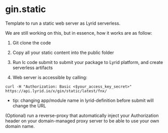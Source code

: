 # gin.static

Template to run a static web server as Lyrid serverless.

We are still working on this, but in essence, how it works are as follow:

1. Git clone the code   

2. Copy all your static content into the public folder

3. Run lc code submit to submit your package to Lyrid platform, and create serverless artifacts

4. Web server is accessible by calling:

```
curl -H "Authorization: Basic <$your_access_key_secret>" https://api.lyrid.io/x/gin/static/latest/fnx/
```

- tip: changing app/module name in lyrid-definition before submit will change the URL 

(Optional) run a reverse-proxy that automatically inject your Authorization header on your domain-managed proxy server to be able to use your own domain name. 